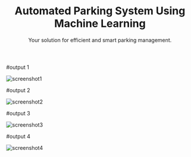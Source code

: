 <html>
<head>

</head>
<body>
    <header>
        <h1>Automated Parking System Using Machine Learning</h1>
        <p>Your solution for efficient and smart parking management.</p>
    </header


#output 1

![screenshot1](https://github.com/SAJEED006/Automated-Parking-System-Using-Machine-Learning/assets/110912467/98cbf67b-0610-423e-ba0e-fa09a721d032)

#output 2

![screenshot2](https://github.com/SAJEED006/Automated-Parking-System-Using-Machine-Learning/assets/110912467/a381420f-a9b5-41ae-8fc8-bf286fbfb86d)

#output 3

![screenshot3](https://github.com/SAJEED006/Automated-Parking-System-Using-Machine-Learning/assets/110912467/997178a9-0279-41a4-93f4-1f268d723472)

#output 4

![screenshot4](https://github.com/SAJEED006/Automated-Parking-System-Using-Machine-Learning/assets/110912467/97a55ea2-6495-4f46-b32b-5b2d2cca793e)




     




